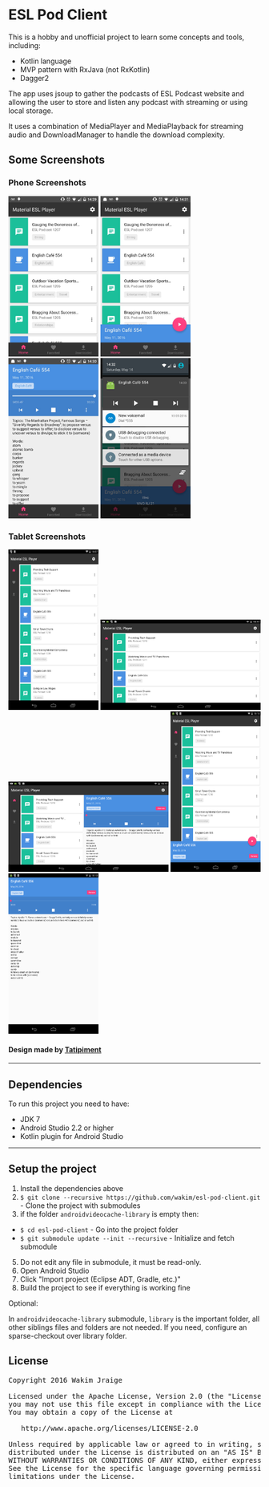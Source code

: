 # ESL Pod Client

This is a hobby and unofficial project to learn some concepts and tools, including:

 - Kotlin language
 - MVP pattern with RxJava (not RxKotlin)
 - Dagger2
 
The app uses jsoup to gather the podcasts of ESL Podcast website and allowing the user to store and listen any podcast with streaming or using local storage.

It uses a combination of MediaPlayer and MediaPlayback for streaming audio and DownloadManager to handle the download complexity.

## Some Screenshots

### Phone Screenshots

<img src="art/home.jpg" width="180" height="320" alt="Home" />
<img src="art/player_collapsed.jpg" width="180" height="320" alt="Media Player Collapsed" />
<img src="art/player_full_screen.jpg" width="180" height="320" alt="Medial Player FullScreen" />
<img src="art/media_playback.jpg" width="180" height="320" alt="Media Playback with Notifications" />

### Tablet Screenshots

<img src="art/original/home-tablet-port.png" width="180" height="320" alt="Home" />
<img src="art/original/home-tablet-land.png" width="320" height="180" alt="Home" />
<img src="art/original/player-tablet-land.png" width="320" height="180" alt="Media Player Collapsed" />
<img src="art/original/player_collapsed-tablet-port.png" width="180" height="320" alt="Media Player Collapsed" />
<img src="art/original/player_full_screen-tablet-port.png" width="180" height="320" alt="Medial Player FullScreen" />

#### Design made by [Tatipiment](https://github.com/Tatipiment)
 
----

## Dependencies

To run this project you need to have:

 - JDK 7
 - Android Studio 2.2 or higher
 - Kotlin plugin for Android Studio

---

## Setup the project

1. Install the dependencies above
2. `$ git clone --recursive https://github.com/wakim/esl-pod-client.git` - Clone the project with submodules
4. if the folder `androidvideocache-library` is empty then:
 - `$ cd esl-pod-client` - Go into the project folder
 - `$ git submodule update --init --recursive` - Initialize and fetch submodule
5. Do not edit any file in submodule, it must be read-only.
6. Open Android Studio
7. Click "Import project (Eclipse ADT, Gradle, etc.)"
8. Build the project to see if everything is working fine

Optional:

In `androidvideocache-library` submodule, `library` is the important folder, all other siblings files and folders are not needed.
If you need, configure an sparse-checkout over library folder.

## License
<pre>
Copyright 2016 Wakim Jraige

Licensed under the Apache License, Version 2.0 (the "License");
you may not use this file except in compliance with the License.
You may obtain a copy of the License at

   http://www.apache.org/licenses/LICENSE-2.0

Unless required by applicable law or agreed to in writing, software
distributed under the License is distributed on an "AS IS" BASIS,
WITHOUT WARRANTIES OR CONDITIONS OF ANY KIND, either express or implied.
See the License for the specific language governing permissions and
limitations under the License.
</pre>
